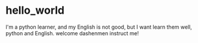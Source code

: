 # hello_world
I'm a python learner, and my English is not good, but I want learn them well, python and English.
welcome dashenmen instruct me! 

